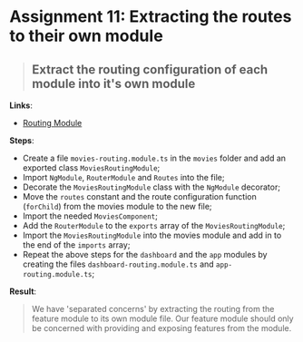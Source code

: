 Assignment 11: Extracting the routes to their own module
==============================================

> ## Extract the routing configuration of each module into it's own module

**Links**:
- [Routing Module](https://angular.io/docs/ts/latest/guide/router.html#!#milestone-2-the-routing-module-)

**Steps**:
- Create a file `movies-routing.module.ts` in the `movies` folder and add an exported class `MoviesRoutingModule`;
- Import `NgModule`, `RouterModule` and `Routes` into the file;
- Decorate the `MoviesRoutingModule` class with the `NgModule` decorator;
- Move the `routes` constant and the route configuration function (`forChild`) from the movies module to the new file;
 - Import the needed `MoviesComponent`;
- Add the `RouterModule` to the `exports` array of the `MoviesRoutingModule`;
- Import the `MoviesRoutingModule` into the movies module and add in to the end of the `imports` array;
- Repeat the above steps for the `dashboard` and the `app` modules by creating the files `dashboard-routing.module.ts` and `app-routing.module.ts`;

**Result**:
> We have 'separated concerns' by extracting the routing from the feature module to its own module file.
> Our feature module should only be concerned with providing and exposing features from the module.